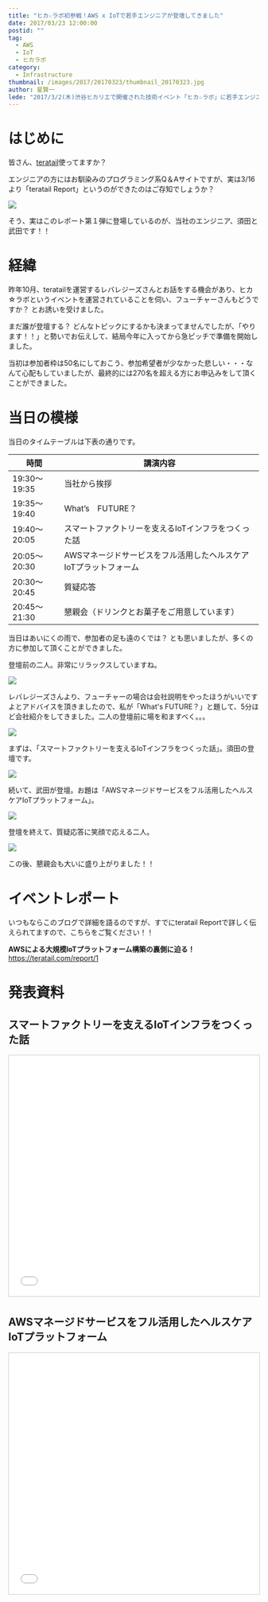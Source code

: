 ```yaml
---
title: "ヒカ☆ラボ初参戦！AWS x IoTで若手エンジニアが登壇してきました"
date: 2017/03/23 12:00:00
postid: ""
tag:
  - AWS
  - IoT
  - ヒカラボ
category:
  - Infrastructure
thumbnail: /images/2017/20170323/thumbnail_20170323.jpg
author: 星賢一
lede: "2017/3/2(木)渋谷ヒカリエで開催された技術イベント「ヒカ☆ラボ」に若手エンジニアが登壇してきました。"
---
```

# はじめに

皆さん、[teratail](https://teratail.com/)使ってますか？

エンジニアの方にはお馴染みのプログラミング系Q＆Aサイトですが、実は3/16より「teratail Report」というのができたのはご存知でしょうか？

<img src="/images/2017/20170323/photo_20170323_01.jpeg" loading="lazy">

そう、実はこのレポート第１弾に登場しているのが、当社のエンジニア、須田と武田です！！

# 経緯

昨年10月、teratailを運営するレバレジーズさんとお話をする機会があり、ヒカ☆ラボというイベントを運営されていることを伺い、フューチャーさんもどうですか？ とお誘いを受けました。

まだ誰が登壇する？ どんなトピックにするかも決まってませんでしたが、「やります！！」と勢いでお伝えして、結局今年に入ってから急ピッチで準備を開始しました。

当初は参加者枠は50名にしておこう、参加希望者が少なかった悲しい・・・なんて心配もしていましたが、最終的には270名を超える方にお申込みをして頂くことができました。

# 当日の模様

当日のタイムテーブルは下表の通りです。

| 時間         | 講演内容                                                         |
|--------------|------------------------------------------------------------------|
| 19:30～19:35 | 当社から挨拶                                                     |
| 19:35～19:40 | What’s　FUTURE？                                                 |
| 19:40～20:05 | スマートファクトリーを支えるIoTインフラをつくった話              |
| 20:05～20:30 | AWSマネージドサービスをフル活用したヘルスケアIoTプラットフォーム |
| 20:30～20:45 | 質疑応答                                                         |
| 20:45～21:30 | 懇親会（ドリンクとお菓子をご用意しています）                     |

当日はあいにくの雨で、参加者の足も遠のくでは？ とも思いましたが、多くの方に参加して頂くことができました。

登壇前の二人。非常にリラックスしていますね。

<img src="/images/2017/20170323/photo_20170323_02.jpeg" loading="lazy">

レバレジーズさんより、フューチャーの場合は会社説明をやったほうがいいですよとアドバイスを頂きましたので、私が「What's FUTURE？」と題して、5分ほど会社紹介をしてきました。二人の登壇前に場を和ますべく。。。

<img src="/images/2017/20170323/photo_20170323_03.jpeg" loading="lazy">

まずは、「スマートファクトリーを支えるIoTインフラをつくった話」。須田の登壇です。

<img src="/images/2017/20170323/photo_20170323_04.jpeg" loading="lazy">

続いて、武田が登壇。お題は「AWSマネージドサービスをフル活用したヘルスケアIoTプラットフォーム」。

<img src="/images/2017/20170323/photo_20170323_05.jpeg" loading="lazy">

登壇を終えて、質疑応答に笑顔で応える二人。

<img src="/images/2017/20170323/photo_20170323_06.jpeg" loading="lazy">

この後、懇親会も大いに盛り上がりました！！

# イベントレポート

いつもならこのブログで詳細を語るのですが、すでにteratail Reportで詳しく伝えられてますので、こちらをご覧ください！！

**AWSによる大規模IoTプラットフォーム構築の裏側に迫る！**
https://teratail.com/report/1

# 発表資料

## スマートファクトリーを支えるIoTインフラをつくった話

<iframe src="//www.slideshare.net/slideshow/embed_code/key/xq03ILeKwqoMS" width="595" height="485" frameborder="0" marginwidth="0" marginheight="0" scrolling="no" style="border:1px solid #CCC; border-width:1px; margin-bottom:5px; max-width: 100%;" allowfullscreen> </iframe>

## AWSマネージドサービスをフル活用したヘルスケアIoTプラットフォーム

<iframe src="//www.slideshare.net/slideshow/embed_code/key/CohUlWFppkQqoA" width="595" height="485" frameborder="0" marginwidth="0" marginheight="0" scrolling="no" style="border:1px solid #CCC; border-width:1px; margin-bottom:5px; max-width: 100%;" allowfullscreen> </iframe>
